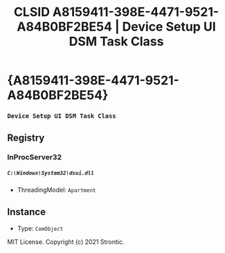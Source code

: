 ﻿---
title: "CLSID A8159411-398E-4471-9521-A84B0BF2BE54 | Device Setup UI DSM Task Class"
excerpt: What is COM-Object CLSID A8159411-398E-4471-9521-A84B0BF2BE54?
---

# {A8159411-398E-4471-9521-A84B0BF2BE54}

### `Device Setup UI DSM Task Class`

## Registry


### InProcServer32

##### `C:\Windows\System32\dsui.dll`
* ThreadingModel: `Apartment`

## Instance

* Type: `ComObject`

MIT License. Copyright (c) 2021 Strontic.



